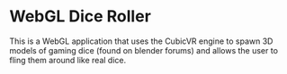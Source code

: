 WebGL Dice Roller
===========================================

This is a WebGL application that uses the CubicVR engine to spawn 3D models of gaming dice (found on blender forums) and allows the user to fling them around like real dice.
